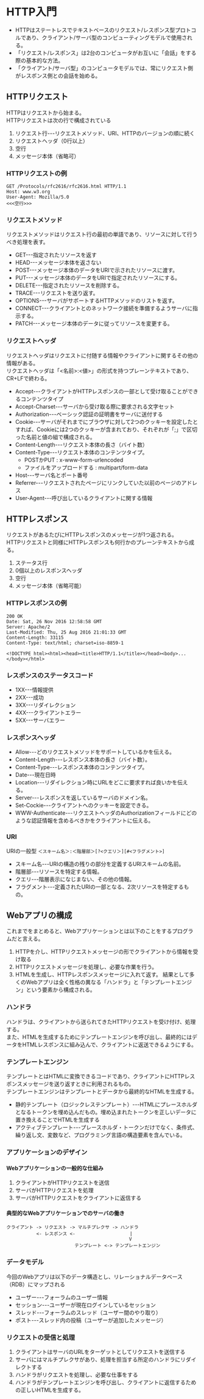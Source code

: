 # HTTP入門
- HTTPはステートレスでテキストベースのリクエスト/レスポンス型プロトコルであり、クライアント/サーバ型のコンピューティングモデルで使用される。  
- 「リクエスト/レスポンス」は2台のコンピュータがお互いに「会話」をする際の基本的な方法。
- 「クライアント/サーバ型」のコンピュータモデルでは、常にリクエスト側がレスポンス側との会話を始める。

## HTTPリクエスト
HTTPはリクエストから始まる。  
HTTPリクエストは次の行で構成されている

1. リクエスト行---リクエストメソッド、URI、HTTPのバージョンの順に続く
2. リクエストヘッダ（0行以上）
3. 空行
4. メッセージ本体（省略可）

### HTTPリクエストの例
```
GET /Protocols/rfc2616/rfc2616.html HTTP/1.1
Host: www.w3.org
User-Agent: Mozilla/5.0
<<<空行>>>
```

### リクエストメソッド
リクエストメソッドはリクエスト行の最初の単語であり、リソースに対して行うべき処理を表す。

- GET---指定されたリソースを返す
- HEAD---メッセージ本体を返さない
- POST---メッセージ本体のデータをURIで示されたリソースに渡す。
- PUT---メッセージ本体のデータをURIで指定されたリソースにする。
- DELETE---指定されたリソースを削除する。
- TRACE---リクエストを送り返す。
- OPTIONS---サーバがサポートするHTTPメソッドのリストを返す。
- CONNECT---クライアントとのネットワーク接続を準備するようサーバに指示する。
- PATCH---メッセージ本体のデータに従ってリソースを変更する。

### リクエストヘッダ
リクエストヘッダはリクエストに付随する情報やクライアントに関するその他の情報がある。  
リクエストヘッダは「<名前>:<値>」の形式を持つプレーンテキストであり、CR+LFで終わる。

- Accept---クライアントがHTTPレスポンスの一部として受け取ることができるコンテンツタイプ
- Accept-Charset---サーバから受け取る際に要求される文字セット
- Authorization---ベーシック認証の証明書をサーバに送付する
- Cookie---サーバがそれまでにブラウザに対して2つのクッキーを設定したとすれば、Cookieには2つのクッキーが含まれており、それぞれが「;」で区切った名前と値の組で構成される。
- Content-Length---リクエスト本体の長さ（バイト数）
- Content-Type---リクエスト本体のコンテンツタイプ。
    - POSTかPUT : x-www-form-urlencoded
    - ファイルをアップロードする : multipart/form-data
- Host---サーバ名とポート番号
- Referrer---リクエストされたページにリンクしていた以前のページのアドレス
- User-Agent---呼び出しているクライアントに関する情報

## HTTPレスポンス
リクエストがあるたびにHTTPレスポンスのメッセージが1つ返される。  
HTTPリクエストと同様にHTTPレスポンスも何行かのプレーンテキストから成る。

1. ステータス行
2. 0個以上のレスポンスヘッダ
3. 空行
4. メッセージ本体（省略可能）

### HTTPレスポンスの例
```
200 OK
Date: Sat, 26 Nov 2016 12:58:58 GMT
Server: Apache/2
Last-Modified: Thu, 25 Aug 2016 21:01:33 GMT
Content-Length: 33115
Content-Type: text/html; charset=iso-8859-1

<!DOCTYPE html><html><head><title>HTTP/1.1</title></head><body>...</body></html>
```

### レスポンスのステータスコード
- 1XX---情報提供
- 2XX---成功
- 3XX---リダイレクション
- 4XX---クライアントエラー
- 5XX---サーバエラー

### レスポンスヘッダ
- Allow---どのリクエストメソッドをサポートしているかを伝える。
- Content-Length---レスポンス本体の長さ（バイト数）。
- Content-Type---レスポンス本体のコンテンツタイプ。
- Date---現在日時
- Location---リダイレクション時にURLをどこに要求すれば良いかを伝える。
- Server---レスポンスを返しているサーバのドメイン名。
- Set-Cockie---クライアントへのクッキーを設定できる。
- WWW-Authenticate---リクエストヘッダのAuthorizationフィールドにどのような認証情報を含めるべきかをクライアントに伝える。

### URI
URIの一般型
`＜スキーム名＞:＜階層部＞[?<クエリ＞][#<フラグメント>]`
- スキーム名---URIの構造の残りの部分を定義するURIスキームの名前。
- 階層部---リソースを特定する情報。
- クエリ---階層表示になじまない、その他の情報。
- フラグメント---定義されたURIの一部となる、2次リソースを特定するもの。

## Webアプリの構成
これまでをまとめると、Webアプリケーションとは以下のことをするプログラムだと言える。
 1. HTTPを介し、HTTPリクエストメッセージの形でクライアントから情報を受け取る
 2. HTTPリクエストメッセージを処理し、必要な作業を行う。
 3. HTMLを生成し、HTTPレスポンスメッセージに入れて返す。
結果として多くのWebアプリは全く性格の異なる「ハンドラ」と「テンプレートエンジン」という要素から構成される。

### ハンドラ
ハンドラは、クライアントから送られてきたHTTPリクエストを受け付け、処理する。  
また、HTMLを生成するためにテンプレートエンジンを呼び出し、最終的にはデータをHTMLレスポンスに組み込んで、クライアントに返送できるようにする。

### テンプレートエンジン
テンプレートとはHTMLに変換できるコードであり、クライアントにHTTPレスポンスメッセージを送り返すときに利用されるもの。  
テンプレートエンジンはテンプレートとデータから最終的なHTMLを生成する。

 * 静的テンプレート（ロジックレステンプレート）---HTMLにプレースホルダとなるトークンを埋め込んだもの。埋め込まれたトークンを正しいデータに置き換えることでHTMLを生成する
 * アクティブテンプレート---プレースホルダ・トークンだけでなく、条件式、繰り返し文、変数など、プログラミング言語の構造要素を含んでいる。

### アプリケーションのデザイン

#### Webアプリケーションの一般的な仕組み

1. クライアントがHTTPリクエストを送信
2. サーバがHTTPリクエストを処理
3. サーバがHTTPリクエストをクライアントに返信する

#### 典型的なWebアプリケーションでのサーバの働き
```
クライアント -> リクエスト -> マルチプレクサ -> ハンドラ
           <- レスポンス <-                    |
                                             V
                         テンプレート <-> テンプレートエンジン
```

### データモデル
今回のWebアプリは以下のデータ構造とし、リレーショナルデータベース（RDB）にマップされる  
* ユーザー---フォーラムのユーザー情報
* セッション---ユーザーが現在ログインしているセッション
* スレッド---フォーラムのスレッド（ユーザー間のやり取り）
* ポスト---スレッド内の投稿（ユーザーが追加したメッセージ）

### リクエストの受信と処理
1. クライアントはサーバのURLをターゲットとしてリクエストを送信する
2. サーバにはマルチプレクサがあり、処理を担当する所定のハンドラにリダイレクトする
3. ハンドラがリクエストを処理し、必要な仕事をする
4. ハンドラがテンプレートエンジンを呼び出し、クライアントに返信するための正しいHTMLを生成する。


